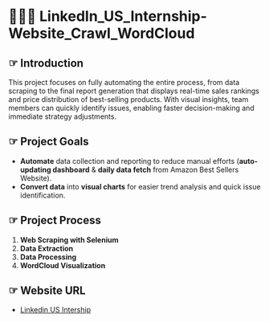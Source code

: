 # 🤹🏻‍♀️ LinkedIn_US_Internship-Website_Crawl_WordCloud
## ☞ Introduction
This project focuses on fully automating the entire process, from data scraping to the final report generation that displays real-time sales rankings and price distribution of best-selling products. With visual insights, team members can quickly identify issues, enabling faster decision-making and immediate strategy adjustments.

## ☞ Project Goals
- **Automate** data collection and reporting to reduce manual efforts (**auto-updating dashboard** & **daily data fetch** from Amazon Best Sellers Website).
- **Convert data** into **visual charts** for easier trend analysis and quick issue identification.

## ☞ Project Process
1. **Web Scraping with Selenium**  
2. **Data Extraction**  
3. **Data Processing**
4. **WordCloud Visualization** 

## ☞ Website URL
- [Linkedin US Intership]([https://www.amazon.com/Best-Sellers/zgbs](https://www.linkedin.com/jobs/search?keywords=&location=%E7%BE%8E%E5%9C%8B&geoId=103644278&f_TPR=&f_E=1&position=1&pageNum=0))
